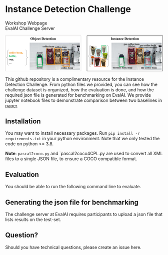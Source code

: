 # Instance Detection Challenge
Workshop Webpage<br>
EvalAI Challenge Server<br>

![intro](https://raw.githubusercontent.com/shenqq377/InsDet_Challenge/challenge/templates/objdet-insdet.png)

This github repository is a complimentary resource for the Instance Detection Challenge. From python files we provided, you can see how the challenge dataset is organized, how the evaluation is done, and how the required json file is generated for benchmarking on EvalAI. We provide jupyter notebook files to demonstrate comparison between two baselines in [paper](https://github.com/insdet/instance-detection).

## Installation
You may want to install necessary packages. Run `pip install -r requirements.txt` in your python environment. Note that we only tested the code on python >= 3.8.

**Note**: `pascal2coco.py` and `pascal2coco4CPL.py are used to convert all XML files to a single JSON file, to ensure a COCO compatible format.

## Evaluation
You should be able to run the following command line to evaluate.

## Generating the json file for benchmarking
The challenge server at EvalAI requires participants to upload a json file that lists results on the test-set.

## Question?
Should you have technical questions, please create an issue here.
